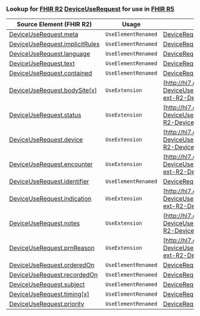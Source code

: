 ### Lookup for [FHIR R2](https://hl7.org/fhir/DSTU2/) [DeviceUseRequest](https://hl7.org/fhir/DSTU2/DeviceUseRequest.html) for use in [FHIR R5](https://hl7.org/fhir/R5/)

| Source Element (FHIR R2) | Usage | Target |
| -------------- | ----- | ------ |
| [DeviceUseRequest.meta](https://hl7.org/fhir/DSTU2/DeviceUseRequest.html#resource) | `UseElementRenamed` | [DeviceRequest.meta](https://hl7.org/fhir/R5/DeviceRequest.html#resource) |
| [DeviceUseRequest.implicitRules](https://hl7.org/fhir/DSTU2/DeviceUseRequest.html#resource) | `UseElementRenamed` | [DeviceRequest.implicitRules](https://hl7.org/fhir/R5/DeviceRequest.html#resource) |
| [DeviceUseRequest.language](https://hl7.org/fhir/DSTU2/DeviceUseRequest.html#resource) | `UseElementRenamed` | [DeviceRequest.language](https://hl7.org/fhir/R5/DeviceRequest.html#resource) |
| [DeviceUseRequest.text](https://hl7.org/fhir/DSTU2/DeviceUseRequest.html#resource) | `UseElementRenamed` | [DeviceRequest.text](https://hl7.org/fhir/R5/DeviceRequest.html#resource) |
| [DeviceUseRequest.contained](https://hl7.org/fhir/DSTU2/DeviceUseRequest.html#resource) | `UseElementRenamed` | [DeviceRequest.contained](https://hl7.org/fhir/R5/DeviceRequest.html#resource) |
| [DeviceUseRequest.bodySite[x]](https://hl7.org/fhir/DSTU2/DeviceUseRequest.html#resource) | `UseExtension` | [http://hl7.org/fhir/1.0/StructureDefinition/extension-DeviceUseRequest.bodySite](StructureDefinition-ext-R2-DeviceUseRequest.bodySite.html) |
| [DeviceUseRequest.status](https://hl7.org/fhir/DSTU2/DeviceUseRequest.html#resource) | `UseExtension` | [http://hl7.org/fhir/1.0/StructureDefinition/extension-DeviceUseRequest.status](StructureDefinition-ext-R2-DeviceUseRequest.status.html) |
| [DeviceUseRequest.device](https://hl7.org/fhir/DSTU2/DeviceUseRequest.html#resource) | `UseExtension` | [http://hl7.org/fhir/1.0/StructureDefinition/extension-DeviceUseRequest.device](StructureDefinition-ext-R2-DeviceUseRequest.device.html) |
| [DeviceUseRequest.encounter](https://hl7.org/fhir/DSTU2/DeviceUseRequest.html#resource) | `UseExtension` | [http://hl7.org/fhir/1.0/StructureDefinition/extension-DeviceUseRequest.encounter](StructureDefinition-ext-R2-DeviceUseRequest.encounter.html) |
| [DeviceUseRequest.identifier](https://hl7.org/fhir/DSTU2/DeviceUseRequest.html#resource) | `UseElementRenamed` | [DeviceRequest.identifier](https://hl7.org/fhir/R5/DeviceRequest.html#resource) |
| [DeviceUseRequest.indication](https://hl7.org/fhir/DSTU2/DeviceUseRequest.html#resource) | `UseExtension` | [http://hl7.org/fhir/1.0/StructureDefinition/extension-DeviceUseRequest.indication](StructureDefinition-ext-R2-DeviceUseRequest.indication.html) |
| [DeviceUseRequest.notes](https://hl7.org/fhir/DSTU2/DeviceUseRequest.html#resource) | `UseExtension` | [http://hl7.org/fhir/1.0/StructureDefinition/extension-DeviceUseRequest.notes](StructureDefinition-ext-R2-DeviceUseRequest.notes.html) |
| [DeviceUseRequest.prnReason](https://hl7.org/fhir/DSTU2/DeviceUseRequest.html#resource) | `UseExtension` | [http://hl7.org/fhir/1.0/StructureDefinition/extension-DeviceUseRequest.prnReason](StructureDefinition-ext-R2-DeviceUseRequest.prnReason.html) |
| [DeviceUseRequest.orderedOn](https://hl7.org/fhir/DSTU2/DeviceUseRequest.html#resource) | `UseElementRenamed` | [DeviceRequest.occurrence[x]](https://hl7.org/fhir/R5/DeviceRequest.html#resource) |
| [DeviceUseRequest.recordedOn](https://hl7.org/fhir/DSTU2/DeviceUseRequest.html#resource) | `UseElementRenamed` | [DeviceRequest.authoredOn](https://hl7.org/fhir/R5/DeviceRequest.html#resource) |
| [DeviceUseRequest.subject](https://hl7.org/fhir/DSTU2/DeviceUseRequest.html#resource) | `UseElementRenamed` | [DeviceRequest.subject](https://hl7.org/fhir/R5/DeviceRequest.html#resource) |
| [DeviceUseRequest.timing[x]](https://hl7.org/fhir/DSTU2/DeviceUseRequest.html#resource) | `UseElementRenamed` | [DeviceRequest.occurrence[x]](https://hl7.org/fhir/R5/DeviceRequest.html#resource) |
| [DeviceUseRequest.priority](https://hl7.org/fhir/DSTU2/DeviceUseRequest.html#resource) | `UseElementRenamed` | [DeviceRequest.priority](https://hl7.org/fhir/R5/DeviceRequest.html#resource) |
